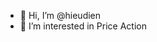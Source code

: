 - 👋 Hi, I’m @hieudien
- 👀 I’m interested in Price Action


<!---
hieudien/hieudien is a ✨ special ✨ repository because its `README.md` (this file) appears on your GitHub profile.
You can click the Preview link to take a look at your changes.
--->
